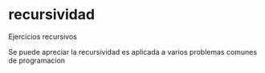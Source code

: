 # recursividad
Ejercicios recursivos

Se puede apreciar la recursividad es aplicada a varios problemas comunes de programacion
